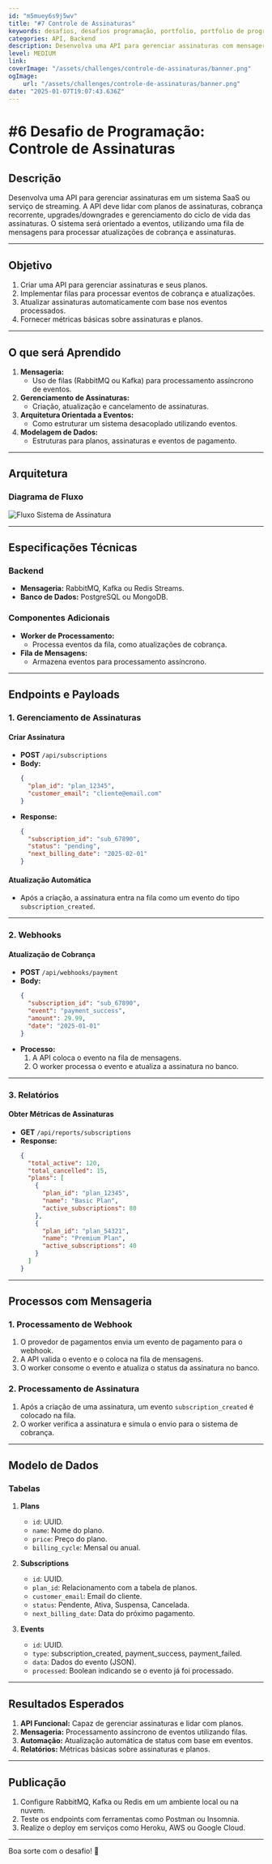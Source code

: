 ```yaml
---
id: "m5muey6s9j5wv"
title: "#7 Controle de Assinaturas"
keywords: desafios, desafios programação, portfolio, portfolio de programador, programação, ideias de projeto, portfolio backend
categories: API, Backend
description: Desenvolva uma API para gerenciar assinaturas com mensageria, cobrindo planos, cobrança recorrente e atualizações automáticas com eventos assíncronos
level: MEDIUM
link: 
coverImage: "/assets/challenges/controle-de-assinaturas/banner.png"
ogImage:
    url: "/assets/challenges/controle-de-assinaturas/banner.png"
date: "2025-01-07T19:07:43.636Z"
---
```



# #6 Desafio de Programação: Controle de Assinaturas

## **Descrição**
Desenvolva uma API para gerenciar assinaturas em um sistema SaaS ou serviço de streaming. A API deve lidar com planos de assinaturas, cobrança recorrente, upgrades/downgrades e gerenciamento do ciclo de vida das assinaturas. O sistema será orientado a eventos, utilizando uma fila de mensagens para processar atualizações de cobrança e assinaturas.

---

## **Objetivo**
1. Criar uma API para gerenciar assinaturas e seus planos.
2. Implementar filas para processar eventos de cobrança e atualizações.
3. Atualizar assinaturas automaticamente com base nos eventos processados.
4. Fornecer métricas básicas sobre assinaturas e planos.

---

## **O que será Aprendido**
1. **Mensageria:**
   - Uso de filas (RabbitMQ ou Kafka) para processamento assíncrono de eventos.
2. **Gerenciamento de Assinaturas:**
   - Criação, atualização e cancelamento de assinaturas.
3. **Arquitetura Orientada a Eventos:**
   - Como estruturar um sistema desacoplado utilizando eventos.
4. **Modelagem de Dados:**
   - Estruturas para planos, assinaturas e eventos de pagamento.

---

## **Arquitetura**

### **Diagrama de Fluxo**

![Fluxo Sistema de Assinatura](/assets/challenges/controle-de-assinaturas/fluxo-sistema-assinatura.png)

---

## **Especificações Técnicas**
### **Backend**
- **Mensageria:** RabbitMQ, Kafka ou Redis Streams.
- **Banco de Dados:** PostgreSQL ou MongoDB.

### **Componentes Adicionais**
- **Worker de Processamento:**
  - Processa eventos da fila, como atualizações de cobrança.
- **Fila de Mensagens:**
  - Armazena eventos para processamento assíncrono.

---

## **Endpoints e Payloads**

### 1. **Gerenciamento de Assinaturas**
#### **Criar Assinatura**
- **POST** `/api/subscriptions`
- **Body:**
  ```json
  {
    "plan_id": "plan_12345",
    "customer_email": "cliente@email.com"
  }
  ```
- **Response:**
  ```json
  {
    "subscription_id": "sub_67890",
    "status": "pending",
    "next_billing_date": "2025-02-01"
  }
  ```

#### **Atualização Automática**
- Após a criação, a assinatura entra na fila como um evento do tipo `subscription_created`.

---

### 2. **Webhooks**
#### **Atualização de Cobrança**
- **POST** `/api/webhooks/payment`
- **Body:**
  ```json
  {
    "subscription_id": "sub_67890",
    "event": "payment_success",
    "amount": 29.99,
    "date": "2025-01-01"
  }
  ```
- **Processo:**
  1. A API coloca o evento na fila de mensagens.
  2. O worker processa o evento e atualiza a assinatura no banco.

---

### 3. **Relatórios**
#### **Obter Métricas de Assinaturas**
- **GET** `/api/reports/subscriptions`
- **Response:**
  ```json
  {
    "total_active": 120,
    "total_cancelled": 15,
    "plans": [
      {
        "plan_id": "plan_12345",
        "name": "Basic Plan",
        "active_subscriptions": 80
      },
      {
        "plan_id": "plan_54321",
        "name": "Premium Plan",
        "active_subscriptions": 40
      }
    ]
  }
  ```

---

## **Processos com Mensageria**

### **1. Processamento de Webhook**
1. O provedor de pagamentos envia um evento de pagamento para o webhook.
2. A API valida o evento e o coloca na fila de mensagens.
3. O worker consome o evento e atualiza o status da assinatura no banco.

### **2. Processamento de Assinatura**
1. Após a criação de uma assinatura, um evento `subscription_created` é colocado na fila.
2. O worker verifica a assinatura e simula o envio para o sistema de cobrança.

---

## **Modelo de Dados**

### **Tabelas**
1. **Plans**
   - `id`: UUID.
   - `name`: Nome do plano.
   - `price`: Preço do plano.
   - `billing_cycle`: Mensal ou anual.

2. **Subscriptions**
   - `id`: UUID.
   - `plan_id`: Relacionamento com a tabela de planos.
   - `customer_email`: Email do cliente.
   - `status`: Pendente, Ativa, Suspensa, Cancelada.
   - `next_billing_date`: Data do próximo pagamento.

3. **Events**
   - `id`: UUID.
   - `type`: subscription_created, payment_success, payment_failed.
   - `data`: Dados do evento (JSON).
   - `processed`: Boolean indicando se o evento já foi processado.

---

## **Resultados Esperados**
1. **API Funcional:** Capaz de gerenciar assinaturas e lidar com planos.
2. **Mensageria:** Processamento assíncrono de eventos utilizando filas.
3. **Automação:** Atualização automática de status com base em eventos.
4. **Relatórios:** Métricas básicas sobre assinaturas e planos.

---

## **Publicação**
1. Configure RabbitMQ, Kafka ou Redis em um ambiente local ou na nuvem.
2. Teste os endpoints com ferramentas como Postman ou Insomnia.
3. Realize o deploy em serviços como Heroku, AWS ou Google Cloud.

---

Boa sorte com o desafio! 🚀
